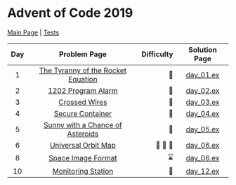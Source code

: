 # Advent of Code 2019

[Main Page](https://adventofcode.com/2019) | [Tests](/test/2019)

| Day | Problem Page | Difficulty | Solution Page |
| :---: | :------: | ---: | :---: |
| 1 | [The Tyranny of the Rocket Equation](https://adventofcode.com/2019/day/1) | :star2: | [day_01.ex](/lib/2019/day_01.ex) |
| 2 | [1202 Program Alarm](https://adventofcode.com/2019/day/2) | :star2: | [day_02.ex](/lib/2019/day_02.ex) |
| 3 | [Crossed Wires](https://adventofcode.com/2019/day/3)  | :star2: | [day_03.ex](/lib/2019/day_03.ex) |
| 4 | [Secure Container](https://adventofcode.com/2019/day/4)  | :star2: | [day_04.ex](/lib/2019/day_04.ex) |
| 5 | [Sunny with a Chance of Asteroids](https://adventofcode.com/2019/day/5)  | :star2: | [day_05.ex](/lib/2019/day_05.ex) |
| 6 | [Universal Orbit Map](https://adventofcode.com/2019/day/6)  | :star2: :star2: :star2: | [day_06.ex](/lib/2019/day_06.ex) |
| 8 | [Space Image Format](https://adventofcode.com/2019/day/8)  | :hourglass: | [day_06.ex](/lib/2019/day_08.ex) |
| 10 | [Monitoring Station](https://adventofcode.com/2019/day/10)  | :star2: | [day_12.ex](/lib/2019/day_10.ex) |

